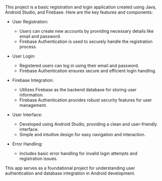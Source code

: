 This project is a basic registration and login application created using Java, Android Studio, and Firebase. Here are the key features and components:

- User Registration:
  - Users can create new accounts by providing necessary details like email and password.
  - Firebase Authentication is used to securely handle the registration process.

- User Login:
  - Registered users can log in using their email and password.
  - Firebase Authentication ensures secure and efficient login handling.

- Firebase Integration:
  - Utilizes Firebase as the backend database for storing user information.
  - Firebase Authentication provides robust security features for user management.

- User Interface:
  - Developed using Android Studio, providing a clean and user-friendly interface.
  - Simple and intuitive design for easy navigation and interaction.

- Error Handling:
  - Includes basic error handling for invalid login attempts and registration issues.

This app serves as a foundational project for understanding user authentication and database integration in Android development.
